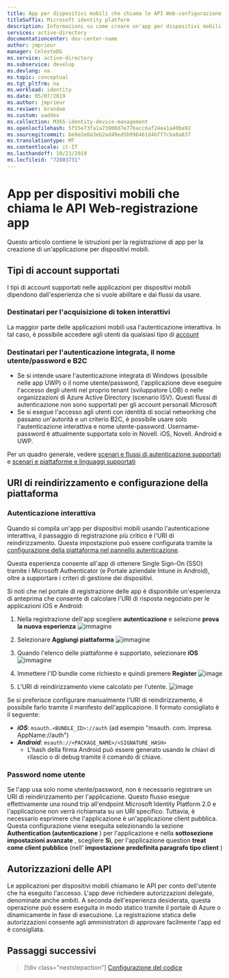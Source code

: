 ```yaml
---
title: App per dispositivi mobili che chiama le API Web-configurazione del codice dell'app
titleSuffix: Microsoft identity platform
description: Informazioni su come creare un'app per dispositivi mobili che chiama le API Web (configurazione del codice dell'app)
services: active-directory
documentationcenter: dev-center-name
author: jmprieur
manager: CelesteDG
ms.service: active-directory
ms.subservice: develop
ms.devlang: na
ms.topic: conceptual
ms.tgt_pltfrm: na
ms.workload: identity
ms.date: 05/07/2019
ms.author: jmprieur
ms.reviwer: brandwe
ms.custom: aaddev
ms.collection: M365-identity-device-management
ms.openlocfilehash: 5f55e73fa1a73908d7e77bacc6af24ea1a40ba92
ms.sourcegitcommit: be8e2e0a3eb2ad49ed5b996461d4bff7cba8a837
ms.translationtype: MT
ms.contentlocale: it-IT
ms.lasthandoff: 10/23/2019
ms.locfileid: "72803731"
---
```

# <a name="mobile-app-that-calls-web-apis---app-registration"></a>App per dispositivi mobili che chiama le API Web-registrazione app

Questo articolo contiene le istruzioni per la registrazione di app per la creazione di un'applicazione per dispositivi mobili.

## <a name="supported-accounts-types"></a>Tipi di account supportati

I tipi di account supportati nelle applicazioni per dispositivi mobili dipendono dall'esperienza che si vuole abilitare e dai flussi da usare.

### <a name="audience-for-interactive-token-acquisition"></a>Destinatari per l'acquisizione di token interattivi

La maggior parte delle applicazioni mobili usa l'autenticazione interattiva. In tal caso, è possibile accedere agli utenti da qualsiasi tipo di [account](quickstart-register-app.md#register-a-new-application-using-the-azure-portal)

### <a name="audience-for-integrated-authentication-usernamepassword-and-b2c"></a>Destinatari per l'autenticazione integrata, il nome utente/password e B2C

- Se si intende usare l'autenticazione integrata di Windows (possibile nelle app UWP) o il nome utente/password, l'applicazione deve eseguire l'accesso degli utenti nel proprio tenant (sviluppatore LOB) o nelle organizzazioni di Azure Active Directory (scenario ISV). Questi flussi di autenticazione non sono supportati per gli account personali Microsoft
- Se si esegue l'accesso agli utenti con identità di social networking che passano un'autorità e un criterio B2C, è possibile usare solo l'autenticazione interattiva e nome utente-password. Username-password è attualmente supportata solo in Novell. iOS, Novell. Android e UWP.

Per un quadro generale, vedere [scenari e flussi di autenticazione supportati](authentication-flows-app-scenarios.md#scenarios-and-supported-authentication-flows) e [scenari e piattaforme e linguaggi supportati](authentication-flows-app-scenarios.md#scenarios-and-supported-platforms-and-languages)

## <a name="platform-configuration-and-redirect-uris"></a>URI di reindirizzamento e configurazione della piattaforma  

### <a name="interactive-authentication"></a>Autenticazione interattiva

Quando si compila un'app per dispositivi mobili usando l'autenticazione interattiva, il passaggio di registrazione più critico è l'URI di reindirizzamento. Questa impostazione può essere configurata tramite la [configurazione della piattaforma nel pannello autenticazione](https://aka.ms/MobileAppReg).

Questa esperienza consente all'app di ottenere Single Sign-On (SSO) tramite i Microsoft Authenticator (e Portale aziendale Intune in Android), oltre a supportare i criteri di gestione dei dispositivi.

Si noti che nel portale di registrazione delle app è disponibile un'esperienza di anteprima che consente di calcolare l'URI di risposta negoziato per le applicazioni iOS e Android:

1. Nella registrazione dell'app scegliere **autenticazione** e selezione **prova la nuova esperienza**
   ![immagine](https://user-images.githubusercontent.com/13203188/60799285-2d031b00-a173-11e9-9d28-ac07a7ae894a.png)

2. Selezionare **Aggiungi piattaforma**
   ![immagine](https://user-images.githubusercontent.com/13203188/60799366-4c01ad00-a173-11e9-934f-f02e26c9429e.png)

3. Quando l'elenco delle piattaforme è supportato, selezionare **iOS**
   ![immagine](https://user-images.githubusercontent.com/13203188/60799411-60de4080-a173-11e9-9dcc-d39a45826d42.png)

4. Immettere l'ID bundle come richiesto e quindi premere **Register**
   ![image](https://user-images.githubusercontent.com/13203188/60799477-7eaba580-a173-11e9-9f8b-431f5b09344e.png)

5. L'URI di reindirizzamento viene calcolato per l'utente.
   ![image](https://user-images.githubusercontent.com/13203188/60799538-9e42ce00-a173-11e9-860a-015a1840fd19.png)

Se si preferisce configurare manualmente l'URI di reindirizzamento, è possibile farlo tramite il manifesto dell'applicazione. Il formato consigliato è il seguente:

- ***iOS***: `msauth.<BUNDLE_ID>://auth` (ad esempio "msauth. com. impresa. AppName://auth")
- ***Android***: `msauth://<PACKAGE_NAME>/<SIGNATURE_HASH>`
  - L'hash della firma Android può essere generato usando le chiavi di rilascio o di debug tramite il comando di chiave.

### <a name="username-password"></a>Password nome utente

Se l'app usa solo nome utente/password, non è necessario registrare un URI di reindirizzamento per l'applicazione. Questo flusso esegue effettivamente una round trip all'endpoint Microsoft Identity Platform 2.0 e l'applicazione non verrà richiamata su un URI specifico. Tuttavia, è necessario esprimere che l'applicazione è un'applicazione client pubblica. Questa configurazione viene eseguita selezionando la sezione **Authentication (autenticazione** ) per l'applicazione e nella **sottosezione impostazioni avanzate** , scegliere **Sì**, per l'applicazione question **treat come client pubblico** (nell' **impostazione predefinita paragrafo tipo client** )

## <a name="api-permissions"></a>Autorizzazioni delle API

Le applicazioni per dispositivi mobili chiamano le API per conto dell'utente che ha eseguito l'accesso. L'app deve richiedere autorizzazioni delegate, denominate anche ambiti. A seconda dell'esperienza desiderata, questa operazione può essere eseguita in modo statico tramite il portale di Azure o dinamicamente in fase di esecuzione. La registrazione statica delle autorizzazioni consente agli amministratori di approvare facilmente l'app ed è consigliata.

## <a name="next-steps"></a>Passaggi successivi

> [!div class="nextstepaction"]
> [Configurazione del codice](scenario-mobile-app-configuration.md)
